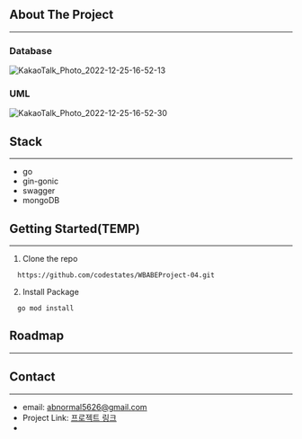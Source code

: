
## About The Project
___

### Database
![KakaoTalk_Photo_2022-12-25-16-52-13](https://user-images.githubusercontent.com/20445415/209460804-ec8e9781-81d8-4787-9816-d22df963d993.png)

### UML
![KakaoTalk_Photo_2022-12-25-16-52-30](https://user-images.githubusercontent.com/20445415/209460826-6179ab57-d72e-4b59-a465-aff9768bf82f.png)



## Stack
___
- go
- gin-gonic
- swagger
- mongoDB

## Getting Started(TEMP)
___

1. Clone the repo
  ```
    https://github.com/codestates/WBABEProject-04.git
  ```
2. Install Package 
  ```
    go mod install
  ```


## Roadmap
___

## Contact
___

- email: [abnormal5626@gmail.com]()
- Project Link: [프로젝트 링크](https://github.com/codestates/WBABEProject-04)
- 
